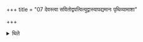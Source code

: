 +++
title = "07 देवस्त्वा सवितोद्वपत्वित्युद्वास्यापद्यमानः पृथिव्यामाशा"

+++

<details><summary>थिते</summary>

देवस्त्वा सवितोद्वपत्वित्युद्वास्यापद्यमानः पृथिव्यामाशा दिश आपृणेत्युत्तरतः सिकतासु प्रतिष्ठाप्य सूर्यस्य त्वा चक्षुषान्वीक्ष इत्यनुवीक्षते ७
</details>

